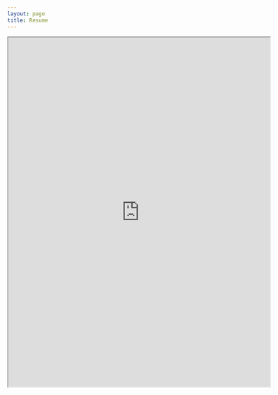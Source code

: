```yaml
---
layout: page
title: Resume
---
```


<iframe src="https://rxresu.me/r/ZyohdRgR" height=800px width=600px></iframe>
